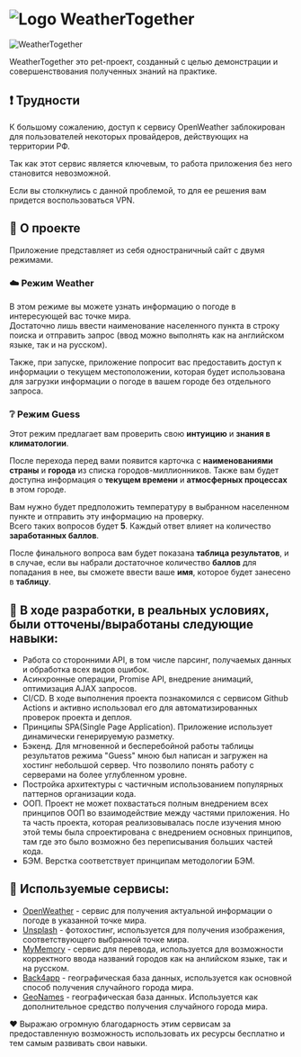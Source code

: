 # ![Logo](https://user-images.githubusercontent.com/43303249/199053597-5816135c-b607-4a51-9a65-d1ecfab121cf.png) WeatherTogether
![WeatherTogether](https://user-images.githubusercontent.com/43303249/199028393-7c16d35a-0d01-4267-bc0c-1f449fd36ef7.png)

WeatherTogether это pet-проект, созданный с целью демонстрации и совершенствования полученных знаний на практике.

## :heavy_exclamation_mark: Трудности
  К большому сожалению, доступ к сервису OpenWeather заблокирован для пользователей некоторых провайдеров, действующих на территории РФ.
  
  Так как этот сервис является ключевым, то работа приложения без него становится невозможной.
  
  Если вы столкнулись с данной проблемой, то для ее решения вам придется воспользоваться VPN.

## :large_blue_circle: О проекте
Приложение представляет из себя одностраничный сайт с двумя режимами.
### :cloud: Режим Weather
  В этом режиме вы можете узнать информацию о погоде в интересующей вас точке мира.<br>
  Достаточно лишь ввести наименование населенного пункта в строку поиска и отправить запрос (ввод можно выполнять как на английском языке, так и на русском).

  Также, при запуске, приложение попросит вас предоставить доступ к информации о текущем местоположении, которая будет использована для загрузки информации о погоде в вашем городе без отдельного запроса.
### :grey_question: Режим Guess
  Этот режим предлагает вам проверить свою <b>интуицию</b> и <b>знания в климатологии</b>.
  
  После перехода перед вами появится карточка с <b>наименованиями страны</b> и <b>города</b> из списка городов-миллионников. Также вам будет доступна информация о <b>текущем времени</b> и <b>атмосферных процессах</b> в этом городе.
  
  Вам нужно будет предположить температуру в выбранном населенном пункте и отправить эту информацию на проверку. <br>
  Всего таких вопросов будет <b>5</b>. Каждый ответ влияет на количество <b>заработанных баллов</b>.
  
  После финального вопроса вам будет показана <b>таблица результатов</b>, и в случае, если вы набрали достаточное количество <b>баллов</b> для попадания в нее, вы сможете ввести ваше <b>имя</b>, которое будет занесено в <b>таблицу</b>.

## :blue_book: В ходе разработки, в реальных условиях, были отточены/выработаны следующие навыки:
*	Работа со сторонними API, в том числе парсинг, получаемых данных и обработка всех видов ошибок.
*	Асинхронные операции, Promise API, внедрение анимаций, оптимизация AJAX запросов.
*	CI/CD. В ходе выполнения проекта познакомился с сервисом Github Actions и активно использовал его для автоматизированных проверок проекта и деплоя.
*	Принципы SPA(Single Page Application). Приложение использует динамически генерируемую разметку.
*	Бэкенд. Для мгновенной и бесперебойной работы таблицы результатов режима "Guess" мною был написан и загружен на хостинг небольшой сервер. Что позволило понять работу с серверами на более углубленном уровне.
*	Постройка архитектуры с частичным использованием популярных паттернов организации кода.
*	ООП. Проект не может похвастаться полным внедрением всех принципов ООП во взаимодействие между частями приложения. Но та часть проекта, которая реализовывалась после изучения мною этой темы была спроектирована с внедрением основных принципов, там где это было возможно без переписывания больших частей кода.
*	БЭМ. Верстка соответствует принципам методологии БЭМ.

## :pray: Используемые сервисы:
* [OpenWeather](https://openweathermap.org/) - сервис для получения актуальной информации о погоде в указанной точке мира.
* [Unsplash](https://unsplash.com/) - фотохостинг, используется для получения изображения, соответствующего выбранной точке мира.
* [MyMemory](https://mymemory.translated.net/) - сервис для перевода, используется для возможности корректного ввода названий городов как на анлийском языке, так и на русском.
* [Back4app](https://www.back4app.com/database/back4app/list-of-all-continents-countries-cities) - географическая база данных, используется как основной способ получения случайного города мира.
* [GeoNames](https://www.geonames.org/) - географическая база данных. Используется как дополнительное средство получения случайного города мира.

:heart: Выражаю огромную благодарность этим сервисам за предоставленную возможность использовать их ресурсы бесплатно и тем самым развивать свои навыки.
